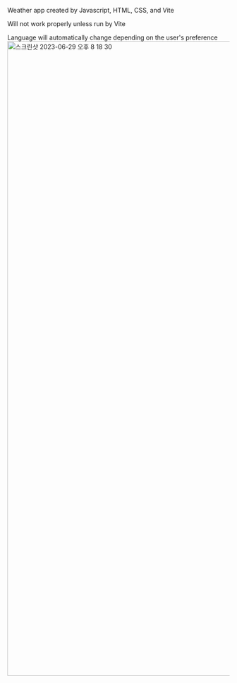Weather app created by Javascript, HTML, CSS, and Vite

Will not work properly unless run by Vite

Language will automatically change depending on the user's preference
<img width="1439" alt="스크린샷 2023-06-29 오후 8 18 30" src="https://github.com/yenahlee/weather-app/assets/115498964/90fcc8a4-f313-4564-96be-8b6d58a44d23">
